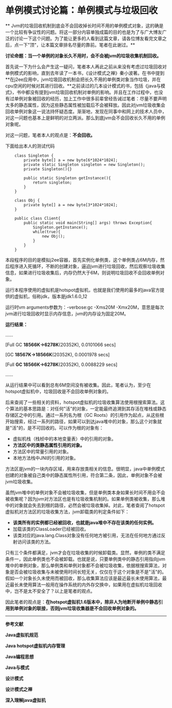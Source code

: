 # 单例模式讨论篇：单例模式与垃圾回收

**        Jvm的垃圾回收机制到底会不会回收掉长时间不用的单例模式对象，这的确是一个比较有争议性的问题。将这一部分内容单独成篇的目的也是为了与广大博友广泛的讨论一下这个问题。为了能让更多的人看到这篇文章，请各位博友看完文章之后，点一下"顶"，让本篇文章排名尽量的靠前。笔者在此谢过。**

**讨论命题：当一个单例的对象长久不用时，会不会被jvm的垃圾收集机制回收。**

首先说一下为什么会产生这一疑问，笔者本人再此之前从来没有考虑过垃圾回收对单例模式的影响，直到去年读了一本书，《设计模式之禅》秦小波著。在书中提到**在j2ee应用中，jvm垃圾回收机制会把长久不用的单例类对象当作垃圾，并在cpu空闲的时候对其进行回收。**之前读过的几本设计模式的书，包括《java与模式》，书中都没有提到jvm垃圾回收机制对单例的影响。并且在工作过程中，也没有过单例对象被回收的经历，加上工作中很多前辈曾经告诫过笔者：尽量不要声明太多的静态属性，因为这些静态属性被加载后不会被释放。因此对jvm垃圾收集会回收单例对象这一说法持怀疑态度。渐渐地，发现在同事中和网上的技术人员中，对这一问题也基本上是鲜明的对立两派。那么到底jvm会不会回收长久不用的单例对象呢。

对这一问题，笔者本人的观点是：**不会回收。**

下面给出本人的测试代码

```
    class Singleton {
    	private byte[] a = new byte[6*1024*1024];
    	private static Singleton singleton = new Singleton();
    	private Singleton(){}

    	public static Singleton getInstance(){
    		return singleton;
    	}
    }

    class Obj {
    	private byte[] a = new byte[3*1024*1024];
    }

    public class Client{
    	public static void main(String[] args) throws Exception{
    		Singleton.getInstance();
    		while(true){
    			new Obj();
    		}
    	}
    }
```

本段程序的目的是模拟j2ee容器，首先实例化单例类，这个单例类占6M内存，然后程序进入死循环，不断的创建对象，逼迫jvm进行垃圾回收，然后观察垃圾收集信息，如果进行垃圾收集后，内存仍然大于6M，则说明垃圾回收不会回收单例对象。

运行本程序使用的虚拟机是hotspot虚拟机，也就是我们使用的最多的java官方提供的虚拟机，俗称jdk，版本是jdk1.6.0_12

运行时vm arguments参数为：-verbose:gc -Xms20M -Xmx20M，意思是每次jvm进行垃圾回收时显示内存信息，jvm的内存设为固定20M。

**运行结果：**

……

[Full GC **18566K->6278K**(20352K), 0.0101066 secs]

[GC **18567K->18566K**(20352K), 0.0001978 secs]

[Full **GC 18566K->6278K**(20352K), 0.0088229 secs]

……

从运行结果中可以看到总有6M空间没有被收集。因此，笔者认为，至少在hotspot虚拟机中，垃圾回收是不会回收单例对象的。

后来查阅了一些相关的资料，hotspot虚拟机的垃圾收集算法使用根搜索算法。这个算法的基本思路是：对任何"活"的对象，一定能最终追溯到其存活在堆栈或静态存储区之中的引用。通过一系列名为根（GC Roots）的引用作为起点，从这些根开始搜索，经过一系列的路径，如果可以到达java堆中的对象，那么这个对象就是"活"的，是不可回收的。可以作为根的对象有：

* 虚拟机栈（栈桢中的本地变量表）中的引用的对象。
* **方法区中的类静态属性引用的对象。**
* 方法区中的常量引用的对象。
* 本地方法栈中JNI的引用的对象。

方法区是jvm的一块内存区域，用来存放类相关的信息。很明显，java中单例模式创建的对象被自己类中的静态属性所引用，符合第二条，因此，单例对象不会被jvm垃圾收集。

虽然jvm堆中的单例对象不会被垃圾收集，但是单例类本身如果长时间不用会不会被收集呢？因为jvm对方法区也是有垃圾收集机制的。如果单例类被收集，那么堆中的对象就会失去到根的路径，必然会被垃圾收集掉。对此，笔者查阅了hotspot虚拟机对方法区的垃圾收集方法，jvm卸载类的判定条件如下：

* **该类所有的实例都已经被回收，也就是java堆中不存在该类的任何实例。**
* 加载该类的ClassLoader已经被回收。
* 该类对应的java.lang.Class对象没有任何地方被引用，无法在任何地方通过反射访问该类的方法。

只有三个条件都满足，jvm才会在垃圾收集的时候卸载类。显然，单例的类不满足条件一，因此单例类也不会被卸载。也就是说，只要单例类中的静态引用指向jvm堆中的单例对象，那么单例类和单例对象都不会被垃圾收集，依据根搜索算法，对象是否会被垃圾收集与未被使用时间长短无关，仅仅在于这个对象是不是"活"的。假如一个对象长久未使用而被回收，那么收集算法应该是最近最长未使用算法，最近最长未使用算法一般用在操作系统的内外存交换中，如果用在虚拟机垃圾回收中，岂不是太不安全了？以上是笔者的观点。

因此笔者的观点是：**在hotspot虚拟机1.6版本中，除非人为地断开单例中静态引用到单例对象的联接，否则jvm垃圾收集器是不会回收单例对象的。**


**** 

**参考文献**

**Java虚拟机规范**

**Java hotspot虚拟机内存管理**

**Java编程思想**

**Java与模式**

**设计模式**

**设计模式之禅**

**深入理解java虚拟机**

